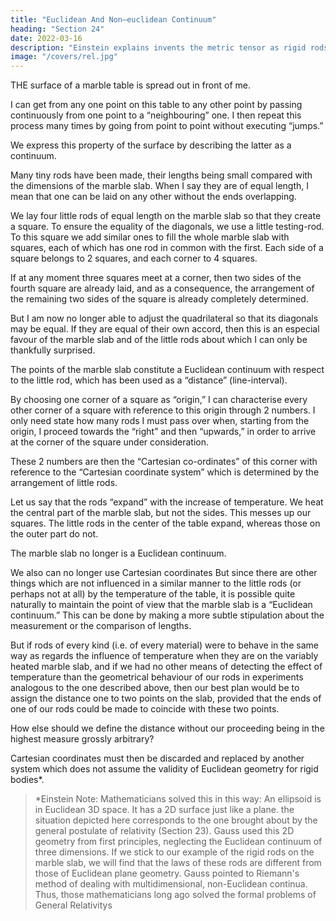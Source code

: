 ```yaml
---
title: "Euclidean And Non–euclidean Continuum"
heading: "Section 24"
date: 2022-03-16
description: "Einstein explains invents the metric tensor as rigid rods in a Riemann curvature"
image: "/covers/rel.jpg"
---
```




THE surface of a marble table is spread out in front of me. 

I can get from any one point on this table to any other point by passing continuously from one point to a “neighbouring” one. I then repeat this process many times by going from point to point without executing “jumps.”

<!-- I am sure the reader will appreciate with sufficient clearness what I mean here by “neighbouring” and by “jumps” (if he is not too pedantic).  -->

We express this property of the surface by describing the latter as a continuum.

Many tiny rods  have been made, their lengths being small compared with the dimensions of the marble slab. When I say they are of equal length, I mean that one can be laid on any other without the ends overlapping. 

We lay four little rods of equal length on the marble slab so that they create a square. <!--  the diagonals of which are equally long. --> To ensure the equality of the diagonals, we use a little testing-rod. To this square we add similar ones to fill the whole marble slab with squares, each of which has one rod in common with the first. Each side of a square belongs to 2 squares, and each corner to 4 squares. 

<!-- It is a veritable wonder that we can carry out this business without getting into the greatest
difficulties. We only need to think of the following.  -->

If at any moment three squares meet at a corner, then two sides of the fourth square are already laid, and as a consequence, the arrangement of the remaining two sides of the square is already completely determined. 

But I am now no longer able to adjust the quadrilateral so that its diagonals may be equal. If they are equal of their own accord, then this is an especial favour of the marble slab and of the little rods about which I can only be thankfully surprised. 

<!-- We must needs experience many such surprises if the construction is to be successful. If everything has really gone smoothly, then I say that --> 

The points of the marble slab constitute a Euclidean continuum with respect to the little rod, which has been used as a “distance” (line-interval).

By choosing one corner of a square as “origin,” I can characterise every other corner of a square with reference to this origin through 2 numbers. I only need state how many rods I must pass over when, starting from the origin, I proceed towards the “right” and then “upwards,” in order to arrive at the corner of the square under consideration. 

These 2 numbers are then the “Cartesian co-ordinates” of this corner with reference to the “Cartesian coordinate system” which is determined by the arrangement of little rods.

<!-- By making use of the following modification of this abstract experiment, we recognise that there must also be cases in which the experiment would be unsuccessful. We shall suppose that  -->

Let us say that the rods “expand” with the increase of temperature. We heat the central part of the marble slab, but not the sides. This messes up our squares. <!-- periphery, in which case two of our little rods can still be brought into coincidence at every position on the table. But our construction of squares must necessarily come into disorder during the heating, because --> The little rods in the center of the table expand, whereas those on the outer part do not.

<!-- With reference to our little rods — defined as unit lengths — --> The marble slab no longer is a Euclidean continuum. 

We also can no longer use <!-- , and we are also no longer in the position of defining --> Cartesian coordinates<!--  directly with their aid , since the above construction can no longer be carried out.--> But since there are other things which are not influenced in a similar manner to the little rods (or perhaps not at all) by the temperature of the table, it is possible quite naturally to maintain the point of view that the marble slab is a “Euclidean continuum.” This can be done  by making a more subtle stipulation about the measurement or the comparison of lengths.

But if rods of every kind (i.e. of every material) were to behave in the same way as regards the influence of temperature when they are on the variably heated marble slab, and if we had no other means of detecting the effect of temperature than the geometrical behaviour of our rods in experiments analogous to the one described above, then our best plan would be to assign the distance one to two points on the slab, provided that the ends of one of our rods could be made to coincide with these two points. 

How else should we define the distance without our proceeding being in the highest measure grossly arbitrary? 

Cartesian coordinates must then be discarded and replaced by another system which does not assume the validity of Euclidean geometry for rigid bodies*. 


> *Einstein Note: Mathematicians solved this in this way: An ellipsoid is in Euclidean 3D space. It has a 2D surface just like a plane. the situation depicted here corresponds to the one brought about by the general postulate of relativity (Section 23). Gauss used this 2D geometry from first principles, neglecting <!--  of the fact that the surface belongs to a --> the Euclidean continuum of three dimensions. If we stick to our example of the rigid rods on the marble slab, we will find that the laws of these rods are different from those of Euclidean plane geometry. Gauss pointed to Riemann's method of dealing with multidimensional, non-Euclidean continua. Thus, those mathematicians long ago solved the formal problems of General Relativitys